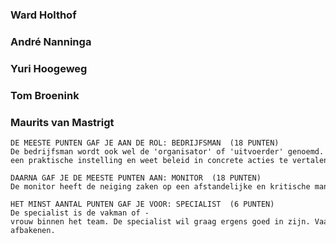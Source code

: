 ### Ward Holthof

### André Nanninga

### Yuri Hoogeweg

### Tom Broenink

### Maurits van Mastrigt

	DE MEESTE PUNTEN GAF JE AAN DE ROL: BEDRIJFSMAN  (18 PUNTEN)
	De bedrijfsman wordt ook wel de 'organisator' of 'uitvoerder' genoemd. Vaak is het iemand die van aanpakken weet. De bedrijfsman is over het algemeen gedisciplineerd. Hij of zij pakt zaken systematisch aan en legt vaak een grote ijver aan de dag. De bedrijfsman heeft een praktische instelling en weet beleid in concrete acties te vertalen.

	DAARNA GAF JE DE MEESTE PUNTEN AAN: MONITOR  (18 PUNTEN)
	De monitor heeft de neiging zaken op een afstandelijke en kritische manier te bekijken. De monitor is over het algemeen analytisch en bedachtzaam. In de benadering van anderen is hij of zij meestal erg rationeel. Hierdoor kan de monitor soms gereserveerd en minder gevoelig overkomen. De monitor heeft een objectieve grondhouding. Hij of zij zal zich niet snel laten meeslepen in een stemming van euforie of neerslachtigheid.

	HET MINST AANTAL PUNTEN GAF JE VOOR: SPECIALIST  (6 PUNTEN)
	De specialist is de vakman of ­vrouw binnen het team. De specialist wil graag ergens goed in zijn. Vaak is de specialist onderzoekend ingesteld en werkt hij of zij graag op zichzelf. Mensen geven een specialist vaak veel vertrouwen. De specialist zorgt er voor dat specifieke kennis of vaardigheden worden ingebracht. De specialist heeft soms wel de neiging zijn of haar vakgebied te willen afbakenen.
